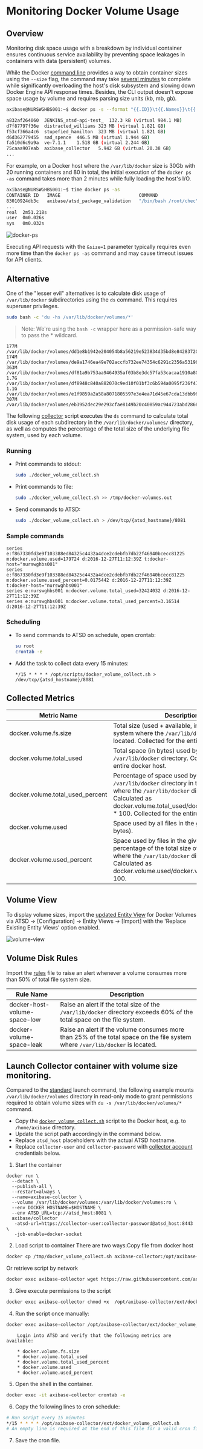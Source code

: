 # Monitoring Docker Volume Usage

## Overview

Monitoring disk space usage with a breakdown by individual container ensures continuous service availability by preventing space leakages in containers with data (persistent) volumes.

While the Docker [command line](https://docs.docker.com/engine/reference/commandline/ps/) provides a way to obtain container sizes using the `--size` flag, the command may take [several minutes](https://github.com/docker/docker/issues/17832) to complete while significantly overloading the host's disk subsystem and slowing down Docker Engine API response times. Besides, the CLI output doesn't expose space usage by volume and requires parsing size units (kb, mb, gb).

  ```sh
  axibase@NURSWGHBS001:~$ docker ps -s --format "{{.ID}}\t{{.Names}}\t{{.Size}}"
  ```

  ```sh
  a832af264060	JENKINS_atsd-api-test_	132.3 kB (virtual 984.1 MB)
  d7f87797f36e	distracted_williams	323 MB (virtual 1.821 GB)
  f53cf366a4c6	stupefied_hamilton	323 MB (virtual 1.821 GB)
  d6d362779455	sad_spence	446.5 MB (virtual 1.944 GB)
  fa510d6c9a9a	ve-7.1.1	1.518 GB (virtual 2.244 GB)
  75caaa907eab	axibase_collector	5.942 GB (virtual 20.38 GB)
  ...
  ```

For example, on a Docker host where the `/var/lib/docker` size is 30Gb with 20 running containers and 80 in total, the initial execution of the `docker ps -as` command takes more than 2 minutes while fully loading the host's I/O.

  ```sh
  axibase@NURSWGHBS001:~$ time docker ps -as
  CONTAINER ID   IMAGE                             COMMAND                  CREATED         STATUS         PORTS                     SIZE
  83010924db3c   axibase/atsd_package_validation   "/bin/bash /root/chec"   5 minutes ago   Up 3 minutes   atsd_package_validation   561.7 MB (virtual 818.9 MB)
  ...
  real	2m51.218s
  user	0m0.026s
  sys	0m0.032s
  ```

![docker-ps](docker-ps-as.png)

Executing API requests with the `&size=1` parameter typically requires even more time than the `docker ps -as` command and may cause timeout issues for API clients.

## Alternative

One of the "lesser evil" alternatives is to calculate disk usage of `/var/lib/docker` subdirectories using the `ds` command. This requires superuser privileges.

  ```sh
  sudo bash -c 'du -hs /var/lib/docker/volumes/*'
  ```

> Note: We're using the `bash -c` wrapper here as a permission-safe way to pass the * wildcard.

  ```
  177M	/var/lib/docker/volumes/dd1e8b1942e204054b8a56219e523834d35bd8e84283720daf227823eae9b21f
  174M	/var/lib/docker/volumes/de9a1746ea49e702accfb732ee74354c6291c2356a5319693868533fbeb40765
  363M	/var/lib/docker/volumes/df81a9b753aa9464935af03b8e3dc57fa53cacaa1910a80dc4f1e6b9f952fb77
  1.7G	/var/lib/docker/volumes/df8948c840a882070c9ed10f01bf3c6b594a0095f236f47af124cf9d76dee165
  1.1G	/var/lib/docker/volumes/e1f9859a2a58a8071805597e3e4ea71d45e67cda13dbb9630742e654c379d544
  307M	/var/lib/docker/volumes/eb3952dec29e293cfae8149b20c40859ac944723abd28666e093ab1d76b43a0c
  ```

The following [collector](docker_volume_collect.sh) script executes the `ds` command to calculate total disk usage of each subdirectory in the `/var/lib/docker/volumes/` directory, as well as computes the percentage of the total size of the underlying file system, used by each volume.

### Running

* Print commands to stdout:

  ```sh
  sudo ./docker_volume_collect.sh
  ```

* Print commands to file:

  ```sh
  sudo ./docker_volume_collect.sh >> /tmp/docker-volumes.out
  ```

* Send commands to ATSD:

  ```sh
  sudo ./docker_volume_collect.sh > /dev/tcp/{atsd_hostname}/8081
  ```

### Sample commands

  ```ls
  series e:f867330fd3e9f103388ed84325c4432a4dce2cdebfb7db22f46940bcecc81225 m:docker.volume.used=179724 d:2016-12-27T11:12:39Z t:docker-host="nurswghbs001"
  series e:f867330fd3e9f103388ed84325c4432a4dce2cdebfb7db22f46940bcecc81225 m:docker.volume.used_percent=0.0175442 d:2016-12-27T11:12:39Z t:docker-host="nurswghbs001"
  series e:nurswghbs001 m:docker.volume.total_used=32424032 d:2016-12-27T11:12:39Z
  series e:nurswghbs001 m:docker.volume.total_used_percent=3.16514 d:2016-12-27T11:12:39Z
  ```

### Scheduling

* To send commands to ATSD on schedule, open crontab:

  ```sh
  su root
  crontab -e
  ```

* Add the task to collect data every 15 minutes:

  ```
  */15 * * * * /opt/scripts/docker_volume_collect.sh > /dev/tcp/{atsd_hostname}/8081
  ```

## Collected Metrics

| **Metric Name** | **Description** |
|---|---|
|docker.volume.fs.size | Total size (used + available, in bytes) of the file system where the `/var/lib/docker` directory is located. Collected for the entire docker host. |
|docker.volume.total_used | Total space (in bytes) used by the `/var/lib/docker` directory. Collected for the entire docker host. |
|docker.volume.total_used_percent | Percentage of space used by the `/var/lib/docker` directory in the file system where the `/var/lib/docker` directory is located. Calculated as docker.volume.total_used/docker.volume.fs.size * 100. Collected for the entire docker host. |
|docker.volume.used | Space used by all files in the given volume (in bytes).|
|docker.volume.used_percent | Space used by files in the given volume as percentage of the total size of the file system where the `/var/lib/docker` directory is located. Calculated as docker.volume.used/docker.volume.fs.size * 100.

## Volume View

To display volume sizes, import the [updated Entity View](volume-entity-view.xml) for Docker Volumes via ATSD -> [Configuration] -> Entity Views -> [Import] with the 'Replace Existing Entity Views' option enabled.

![volume-view](volume-view.png)

## Volume Disk Rules

Import the [rules](volume-rules.xml) file to raise an alert whenever a volume consumes more than 50% of total file system size.

| Rule Name | Description |
|---|---|
|docker-host-volume-space-low | Raise an alert if the total size of the `/var/lib/docker` directory exceeds 60% of the total space on the file system. |
| docker-volume-space-leak| Raise an alert if the volume consumes more than 25% of the total space on the file system where `/var/lib/docker` is located.|


## Launch Collector container with volume size monitoring.

   Compared to the [standard](https://github.com/axibase/axibase-collector-docs/blob/master/jobs/docker.md#local-collection) launch command, the following example mounts `/var/lib/docker/volumes` directory in read-only mode to grant permissions required to obtain volume sizes with `du -s /var/lib/docker/volumes/*` command.

   * Copy the [`docker_volume_collect.sh`](https://raw.githubusercontent.com/axibase/axibase-collector-docs/master/jobs/docker/docker_volume_collect.sh) script to the Docker host, e.g. to `/home/axibase` directory.
   * Update the script path accordingly in the command below.
   * Replace `atsd_host` placeholders with the actual ATSD hostname.
   * Replace `collector-user` and `collector-password` with [collector account](https://github.com/axibase/atsd-docs/blob/master/administration/collector-account.md) credentials below.

   1. Start the container
   ```properties
   docker run \
     --detach \
     --publish-all \
     --restart=always \
     --name=axibase-collector \
     --volume /var/lib/docker/volumes:/var/lib/docker/volumes:ro \
     --env DOCKER_HOSTNAME=$HOSTNAME \
     --env ATSD_URL=tcp://atsd_host:8081 \
     axibase/collector
      -atsd-url=https://collector-user:collector-password@atsd_host:8443 \
      -job-enable=docker-socket
   ```

   2. Load script to container
        There are two ways:Copy file from docker host

   ```sh
   docker cp /tmp/docker_volume_collect.sh axibase-collector:/opt/axibase-collector/ext/docker_volume_collect.sh
   ```

   Or retrieve script by network

   ```sh
   docker exec axibase-collector wget https://raw.githubusercontent.com/axibase/axibase-collector-docs/master/jobs/docker/docker_volume_collect.sh -P /opt/axibase-collector/ext
   ```

   3. Give execute permissions to the script
   ```sh
   docker exec axibase-collector chmod +x  /opt/axibase-collector/ext/docker_volume_collect.sh
   ```

   4. Run the script once manually:

   ```sh
   docker exec axibase-collector /opt/axibase-collector/ext/docker_volume_collect.sh
   ```

        Login into ATSD and verify that the following metrics are available:

        * docker.volume.fs.size
        * docker.volume.total_used
        * docker.volume.total_used_percent
        * docker.volume.used
        * docker.volume.used_percent



   5. Open the shell in the container.

   ```sh
   docker exec -it axibase-collector crontab -e
   ```

   6. Copy the following lines to cron schedule:

   ```sh
   # Run script every 15 minutes
   */15 * * * * /opt/axibase-collector/ext/docker_volume_collect.sh
   # An empty line is required at the end of this file for a valid cron file
   ```

   7. Save the cron file.



